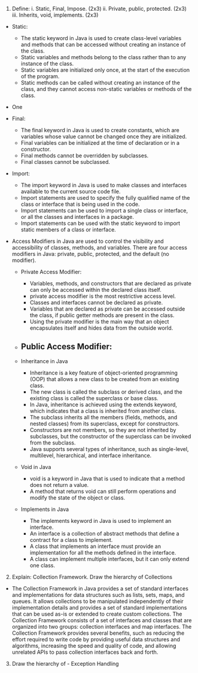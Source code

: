 1. Define:
  i. Static, Final, Impose. (2x3)
  ii. Private, public, protected. (2x3)
  iii. Inherits, void, implements. (2x3)

- Static:
  - The static keyword in Java is used to create class-level variables and methods that can be accessed without creating an instance of the class.
  - Static variables and methods belong to the class rather than to any instance of the class.
  - Static variables are initialized only once, at the start of the execution of the program.
  - Static methods can be called without creating an instance of the class, and they cannot access non-static variables or methods of the class.
- One 

- Final:
  - The final keyword in Java is used to create constants, which are variables whose value cannot be changed once they are initialized.
  - Final variables can be initialized at the time of declaration or in a constructor.
  - Final methods cannot be overridden by subclasses.
  - Final classes cannot be subclassed.

- Import:
  - The import keyword in Java is used to make classes and interfaces available to the current source code file.
  - Import statements are used to specify the fully qualified name of the class or interface that is being used in the code.
  - Import statements can be used to import a single class or interface, or all the classes and interfaces in a package.
  - Import statements can be used with the static keyword to import static members of a class or interface.

- Access Modifiers in Java are used to control the visibility and accessibility of classes, methods, and variables. There are four access modifiers in Java: private, public, protected, and the default (no modifier).
  - Private Access Modifier:
    - Variables, methods, and constructors that are declared as private can only be accessed within the declared class itself.
    - private access modifier is the most restrictive access level.
    - Classes and interfaces cannot be declared as private.
    - Variables that are declared as private can be accessed outside the class, if public getter methods are present in the class.
    - Using the private modifier is the main way that an object encapsulates itself and hides data from the outside world.
  - Public Access Modifier:
    - 

  - Inheritance in Java
    - Inheritance is a key feature of object-oriented programming (OOP) that allows a new class to be created from an existing class.
    - The new class is called the subclass or derived class, and the existing class is called the superclass or base class.
    - In Java, inheritance is achieved using the extends keyword, which indicates that a class is inherited from another class.
    - The subclass inherits all the members (fields, methods, and nested classes) from its superclass, except for constructors.
    - Constructors are not members, so they are not inherited by subclasses, but the constructor of the superclass can be invoked from the subclass.
    - Java supports several types of inheritance, such as single-level, multilevel, hierarchical, and interface inheritance.
  - Void in Java
    - void is a keyword in Java that is used to indicate that a method does not return a value.
    - A method that returns void can still perform operations and modify the state of the object or class.
  - Implements in Java
    - The implements keyword in Java is used to implement an interface.
    - An interface is a collection of abstract methods that define a contract for a class to implement.
    - A class that implements an interface must provide an implementation for all the methods defined in the interface.
    - A class can implement multiple interfaces, but it can only extend one class.




2. Explain:
  Collection Framework. 
  Draw the hierarchy of Collections
- The Collection Framework in Java provides a set of standard interfaces and implementations for data structures such as lists, sets, maps, and queues. It allows collections to be manipulated independently of their implementation details and provides a set of standard implementations that can be used as-is or extended to create custom collections. The Collection Framework consists of a set of interfaces and classes that are organized into two groups: collection interfaces and map interfaces. The Collection Framework provides several benefits, such as reducing the effort required to write code by providing useful data structures and algorithms, increasing the speed and quality of code, and allowing unrelated APIs to pass collection interfaces back and forth.


3. Draw the hierarchy of - Exception Handling